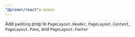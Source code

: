 ```yaml
---
"@primer/react": minor
---
```


Add `padding` prop to `PageLayout.Header`, `PageLayout.Content`, `PageLayout.Pane`, and `PageLayout.Footer`

